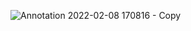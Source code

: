 ![Annotation 2022-02-08 170816 - Copy](https://user-images.githubusercontent.com/54733680/152980042-61737d82-6527-4b59-8184-665cec478d5e.png)
